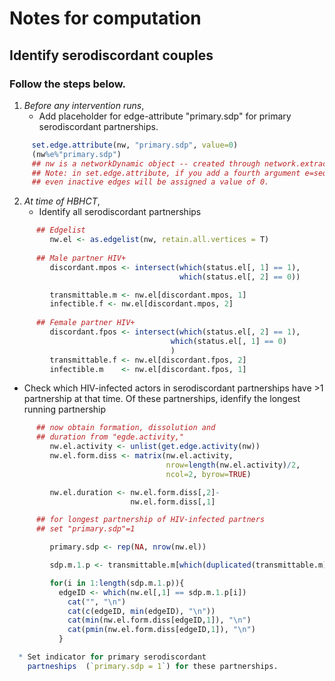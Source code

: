 # Notes for computation

## Identify serodiscordant couples

### Follow the steps below.

1. *Before any intervention runs*,  
   * Add placeholder for edge-attribute "primary.sdp" for primary serodiscordant partnerships.  
    
```R
     set.edge.attribute(nw, "primary.sdp", value=0)
     (nw%e%"primary.sdp")
     ## nw is a networkDynamic object -- created through network.extract()
     ## Note: in set.edge.attribute, if you add a fourth argument e=seq_along(x$mel), then 
     ## even inactive edges will be assigned a value of 0.
```

2. *At time of HBHCT*,   
   * Identify all serodiscordant partnerships
```R
      ## Edgelist
         nw.el <- as.edgelist(nw, retain.all.vertices = T)
      
      ## Male partner HIV+
         discordant.mpos <- intersect(which(status.el[, 1] == 1),
                                      which(status.el[, 2] == 0))

         transmittable.m <- nw.el[discordant.mpos, 1]
         infectible.f <- nw.el[discordant.mpos, 2] 
         
      ## Female partner HIV+
         discordant.fpos <- intersect(which(status.el[, 2] == 1),
                                    which(status.el[, 1] == 0)
                                    )
         transmittable.f <- nw.el[discordant.fpos, 2]
         infectible.m    <- nw.el[discordant.fpos, 1]
```  
  * Check which HIV-infected actors in serodiscordant
    partnerships have >1 partnership at that time. Of these partnerships, idenfify the longest running partnership
```R
      ## now obtain formation, dissolution and
      ## duration from "egde.activity," 
         nw.el.activity <- unlist(get.edge.activity(nw))
         nw.el.form.diss <- matrix(nw.el.activity,
                                   nrow=length(nw.el.activity)/2,
                                   ncol=2, byrow=TRUE)

         nw.el.duration <- nw.el.form.diss[,2]-
                           nw.el.form.diss[,1]

      ## for longest partnership of HIV-infected partners
      ## set "primary.sdp"=1

         primary.sdp <- rep(NA, nrow(nw.el))

         sdp.m.1.p <- transmittable.m[which(duplicated(transmittable.m)==FALSE)] #males with 1 partner

         for(i in 1:length(sdp.m.1.p)){
           edgeID <- which(nw.el[,1] == sdp.m.1.p[i])
             cat("", "\n")
             cat(c(edgeID, min(edgeID), "\n"))
             cat(min(nw.el.form.diss[edgeID,1]), "\n")
             cat(pmin(nw.el.form.diss[edgeID,1]), "\n")
           } 

  * Set indicator for primary serodiscordant 
    partneships  (`primary.sdp = 1`) for these partnerships.
```

